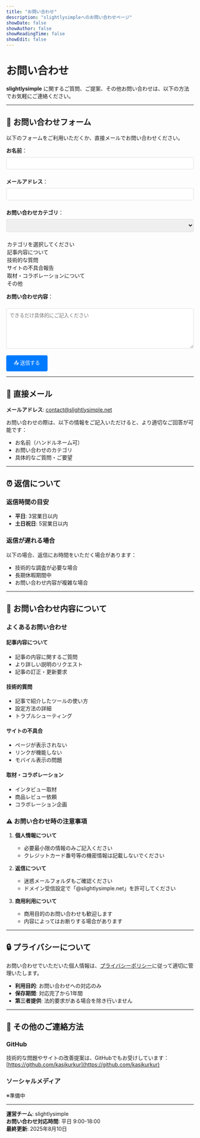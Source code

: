 ```yaml
---
title: "お問い合わせ"
description: "slightlysimpleへのお問い合わせページ"
showDate: false
showAuthor: false
showReadingTime: false
showEdit: false
---
```


# お問い合わせ

**slightlysimple** に関するご質問、ご提案、その他お問い合わせは、以下の方法でお気軽にご連絡ください。

---

## 📧 お問い合わせフォーム

以下のフォームをご利用いただくか、直接メールでお問い合わせください。

<div class="contact-form">

**お名前**：  
<input type="text" id="name" name="name" style="width: 100%; padding: 8px; margin: 8px 0; border: 1px solid #ddd; border-radius: 4px;">

**メールアドレス**：  
<input type="email" id="email" name="email" style="width: 100%; padding: 8px; margin: 8px 0; border: 1px solid #ddd; border-radius: 4px;">

**お問い合わせカテゴリ**：  
<select id="category" name="category" style="width: 100%; padding: 8px; margin: 8px 0; border: 1px solid #ddd; border-radius: 4px;">
  <option value="">カテゴリを選択してください</option>
  <option value="記事内容">記事内容について</option>
  <option value="技術的質問">技術的な質問</option>
  <option value="サイト不具合">サイトの不具合報告</option>
  <option value="取材・コラボ">取材・コラボレーションについて</option>
  <option value="その他">その他</option>
</select>

**お問い合わせ内容**：  
<textarea id="message" name="message" rows="6" style="width: 100%; padding: 8px; margin: 8px 0; border: 1px solid #ddd; border-radius: 4px;" placeholder="できるだけ具体的にご記入ください"></textarea>

<button type="button" onclick="sendEmail()" style="background-color: #007bff; color: white; padding: 10px 20px; border: none; border-radius: 4px; cursor: pointer; margin-top: 10px;">
  📤 送信する
</button>

</div>

<script>
function sendEmail() {
    const name = document.getElementById('name').value;
    const email = document.getElementById('email').value;
    const category = document.getElementById('category').value;
    const message = document.getElementById('message').value;
    
    if (!name || !email || !message) {
        alert('必須項目を入力してください');
        return;
    }
    
    const subject = `[slightlysimple] ${category || 'お問い合わせ'}`;
    const body = `お名前: ${name}\n` +
                 `メールアドレス: ${email}\n` +
                 `カテゴリ: ${category}\n\n` +
                 `お問い合わせ内容:\n${message}\n\n` +
                 `---\n` +
                 `送信日時: ${new Date().toLocaleString('ja-JP')}`;
    
    const mailtoLink = `mailto:contact@slightlysimple.net?subject=${encodeURIComponent(subject)}&body=${encodeURIComponent(body)}`;
    window.location.href = mailtoLink;
}
</script>

---

## 📮 直接メール

**メールアドレス**: contact@slightlysimple.net

お問い合わせの際は、以下の情報をご記入いただけると、より適切なご回答が可能です：

- お名前（ハンドルネーム可）
- お問い合わせのカテゴリ
- 具体的なご質問・ご要望

---

## ⏰ 返信について

### 返信時間の目安
- **平日**: 3営業日以内
- **土日祝日**: 5営業日以内

### 返信が遅れる場合
以下の場合、返信にお時間をいただく場合があります：
- 技術的な調査が必要な場合
- 長期休暇期間中
- お問い合わせ内容が複雑な場合

---

## 📝 お問い合わせ内容について

### よくあるお問い合わせ

#### **記事内容について**
- 記事の内容に関するご質問
- より詳しい説明のリクエスト
- 記事の訂正・更新要求

#### **技術的質問**
- 記事で紹介したツールの使い方
- 設定方法の詳細
- トラブルシューティング

#### **サイトの不具合**
- ページが表示されない
- リンクが機能しない
- モバイル表示の問題

#### **取材・コラボレーション**
- インタビュー取材
- 商品レビュー依頼
- コラボレーション企画

### ⚠️ お問い合わせ時の注意事項

1. **個人情報について**
   - 必要最小限の情報のみご記入ください
   - クレジットカード番号等の機密情報は記載しないでください

2. **返信について**
   - 迷惑メールフォルダもご確認ください
   - ドメイン受信設定で「@slightlysimple.net」を許可してください

3. **商用利用について**
   - 商用目的のお問い合わせも歓迎します
   - 内容によってはお断りする場合があります

---

## 🔒 プライバシーについて

お問い合わせでいただいた個人情報は、[プライバシーポリシー](/privacy/)に従って適切に管理いたします。

- **利用目的**: お問い合わせへの対応のみ
- **保存期間**: 対応完了から1年間
- **第三者提供**: 法的要求がある場合を除き行いません

---

## 🤝 その他のご連絡方法

### GitHub
技術的な問題やサイトの改善提案は、GitHubでもお受けしています：  
[https://github.com/kasikurkur](https://github.com/kasikurkur)

### ソーシャルメディア
※準備中

---

**運営チーム**: slightlysimple  
**お問い合わせ対応時間**: 平日 9:00-18:00  
**最終更新**: 2025年8月10日
